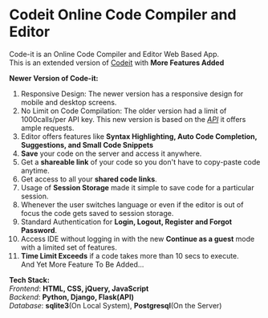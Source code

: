 # Codeit Online Code Compiler and Editor
Code-it is an Online Code Compiler and Editor Web Based App.<br>
This is an extended version of [Codeit](https://github.com/omcoolkarni22/CodeIt) with **More Features Added** <br>

**Newer Version of Code-it:**<br>
1. Responsive Design: The newer version has a responsive design for mobile and desktop screens. 
2. No Limit on Code Compilation: The older version had a limit of 1000calls/per API key. This new version is based on the [_API_](https://github.com/omcoolkarni22/code-compiler-api) it offers ample requests.
3. Editor offers features like **Syntax Highlighting, Auto Code Completion, Suggestions, and Small Code Snippets**
4. **Save** your code on the server and access it anywhere.
5. Get a **shareable link** of your code so you don't have to copy-paste code anytime.
6. Get access to all your **shared code links**.
7. Usage of **Session Storage** made it simple to save code for a particular session.
8. Whenever the user switches language or even if the editor is out of focus the code gets saved to session storage.
9. Standard Authentication for **Login, Logout, Register and Forgot Password**.
10. Access IDE without logging in with the new **Continue as a guest** mode with a limited set of features.
11. **Time Limit Exceeds** if a code takes more than 10 secs to execute.<br>
And Yet More Feature To Be Added...

**Tech Stack:**<br>
_Frontend_: **HTML, CSS, jQuery, JavaScript**<br>
_Backend_: **Python, Django, Flask(API)**<br>
_Database_: **sqlite3**(On Local System), **Postgresql**(On the Server)<br>

<!-- **Installation on Local System:**<br>
 -->
